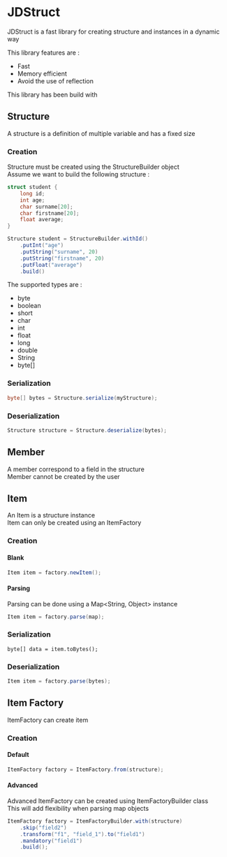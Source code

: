 # JDStruct

JDStruct is a fast library for creating structure and instances in a dynamic way  

This library features are : 
- Fast
- Memory efficient
- Avoid the use of reflection

This library has been build with 

## Structure

A structure is a definition of multiple variable and has a fixed size

### Creation

Structure must be created using the StructureBuilder object  
Assume we want to build the following structure :  

```c
struct student {
	long id;
	int age;
	char surname[20];
	char firstname[20];
	float average;
}
```

```java
Structure student = StructureBuilder.withId()
	.putInt("age")
	.putString("surname", 20)
	.putString("firstname", 20)
	.putFloat("average")
	.build()
```

The supported types are : 
- byte
- boolean
- short
- char
- int
- float
- long
- double
- String
- byte[]

### Serialization

```java
byte[] bytes = Structure.serialize(myStructure);
```

### Deserialization

```java
Structure structure = Structure.deserialize(bytes);
```

## Member

A member correspond to a field in the structure  
Member cannot be created by the user

## Item

An Item is a structure instance  
Item can only be created using an ItemFactory

### Creation

#### Blank

```java
Item item = factory.newItem();
```

#### Parsing

Parsing can be done using a Map<String, Object> instance

```java
Item item = factory.parse(map);
```

### Serialization

```
byte[] data = item.toBytes();
```

### Deserialization

```java
Item item = factory.parse(bytes);
```

## Item Factory

ItemFactory can create item

### Creation

#### Default

```java
ItemFactory factory = ItemFactory.from(structure);
```

#### Advanced

Advanced ItemFactory can be created using ItemFactoryBuilder class  
This will add flexibility when parsing map objects

```java
ItemFactory factory = ItemFactoryBuilder.with(structure)
	.skip("field2")
	.transform("f1", "field_1").to("field1")
	.mandatory("field1")
	.build();
```
